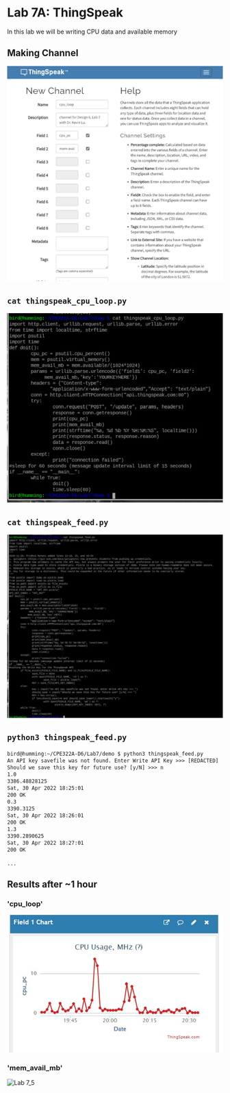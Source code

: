 # Lab 7A: ThingSpeak  
 In this lab we will be writing CPU data and available memory 
## Making Channel  
![Lab7_1](lab7images/Lab7_1.jpg)  

## `cat thingspeak_cpu_loop.py`
![Lab7_2](lab7images/Lab7_2.jpg)  

## `cat thingspeak_feed.py`  
![Lab7_3](lab7images/Lab7_3.jpg)  

## `python3 thingspeak_feed.py`  
```
bird@humming:~/CPE322A-D6/Lab7/demo $ python3 thingspeak_feed.py
An API key savefile was not found. Enter Write API Key >>> [REDACTED]
Should we save this key for future use? [y/N] >>> n
1.0
3386.48828125
Sat, 30 Apr 2022 18:25:01
200 OK
0.3
3390.3125
Sat, 30 Apr 2022 18:26:01
200 OK
1.3
3390.2890625
Sat, 30 Apr 2022 18:27:01
200 OK

...
```  

## Results after ~1 hour
### 'cpu_loop' 
![Lab 7_4](lab7images/Lab7_4.jpg)  

### 'mem_avail_mb'  
![Lab 7_5](lab7images/Lab7_5)  
